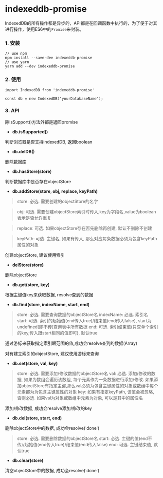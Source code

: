 # indexeddb-promise
IndexedDB的所有操作都是异步的，API都是在回调函数中执行的，为了便于对其进行操作，使用ES6中的`Promise`来封装。

### 1. 安装

```
// use npm
npm install --save-dev indexeddb-promise
// use yarn
yarn add --dev indexeddb-promise
```

### 2. 使用

```
import IndexedDB from 'indexeddb-promise'

const db = new IndexedDB('yourDatabaseName');
```

### 3. API

除isSupport()方法外都是返回promise

* **db.isSupported()**

判断浏览器是否支持indexedDB, 返回boolean

* **db.delDB()**

删除数据库

* **db.hasStore(store)**

判断数据库中是否存在objectStore

* **db.addStore(store, obj, replace, keyPath)**

> store: 必选. 需要创建的objectStore的名字

> obj: 可选. 需要创建objectStore索引时传入,key为字段名,value为boolean表示是否允许重复

> replace: 可选. 如果objectStore存在否先删除再创建, 默认不删除不创建

> keyPath: 可选. 主键名, 如果有传入, 那么对应每条数据必须为包含keyPath属性的对象

创建objectStore, 建议使用索引

* **delStore(store)**

删除objectStore

* **db.get(store, key)**

根据主键值key来获取数据, resolve查到的数据

* **db.find(store, indexName, start, end)**

> store: 必选. 需要查询数据的objectStore名
> indexName: 必选. 索引名
> start: 可选. 索引的起始值(end传入true)/结束值(end传入false), start为undefined(即不传)查询表中所有数据
> end: 可选. 索引结束值(只查单个索引的key,传入跟start相同的值即可), 默认true

通过游标来获取指定索引跟范围的值,成功会resolve查到的数据(Array)
 
对有建立索引的objectStore, 建议使用游标来查询

* **db.set(store, val, key)**

> store: 必选. 需要添加/修改数据的objectStore名
> val: 必选. 添加/修改的数据, 如果为数组会遍历该数组, 每个元素作为一条数据进行添加/修改. 如果添加objectStore有指定主键,那么val必须为包含主键属性的对象或数组中每个元素都为为包含主键属性的对象
> key: 如果有指定keyPath, 该值会被忽略, 否则必选. 如果val为对象或数组中元素为对象, 可以是其中的属性名

添加/修改数据, 成功会resolve添加/修改的key

* **db.del(store, start, end)**

删除objectStore中的数据, 成功会resolve('done')

> store: 必选. 需要删除数据的objectStore名
> start: 必选. 主键的值(end不传)/起始值(end传入true)/结束值(end传入false)
> end: 可选. 主键结束值, 默认true

* **db.clear(store)**

清空objectStore中的数据, 成功会resolve('done')